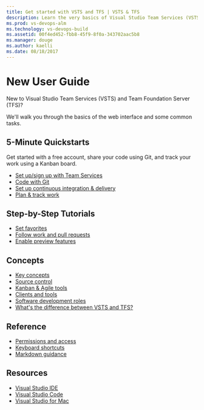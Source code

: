 ```yaml
---
title: Get started with VSTS and TFS | VSTS & TFS    
description: Learn the very basics of Visual Studio Team Services (VSTS) and Team Foundation Server (TFS).  
ms.prod: vs-devops-alm
ms.technology: vs-devops-build
ms.assetid: 00f4ed452-fbb8-45f9-8f0a-343702aac5b8  
ms.manager: douge
ms.author: kaelli
ms.date: 08/18/2017
---
```


# New User Guide

New to Visual Studio Team Services (VSTS) and Team Foundation Server (TFS)? 

We'll walk you through the basics of the web interface and some common tasks.  

<!---
## Overview
[What is VSTS?](what-is-vsts.md)
[What is TFS?](what-is-tfs.md)
[Overview of services](../services.md)
-->


## 5-Minute Quickstarts

Get started with a free account, share your code using Git, and track your work using a Kanban board.  

- [Set up/sign up with Team Services](sign-up-invite-teammates.md)  
- [Code with Git](code-with-git.md)
- [Set up continuous integration & delivery](/vsts/build-release/actions/ci-cd-part-1?toc=/vsts/user-guide/toc.json&bc=/vsts/user-guide/breadcrumb/toc.json)
- [Plan & track work](plan-track-work.md)


## Step-by-Step Tutorials  

- [Set favorites](/vsts/collaborate/set-favorites?toc=/vsts/user-guide/toc.json&bc=/vsts/user-guide/breadcrumb/toc.json)
- [Follow work and pull requests](/vsts/collaborate/follow-work-items?toc=/vsts/user-guide/toc.json&bc=/vsts/user-guide/breadcrumb/toc.json)
- [Enable preview features](/vsts/collaborate/preview-features?toc=/vsts/user-guide/toc.json&bc=/vsts/user-guide/breadcrumb/toc.json)  
 

## Concepts  

- [Key concepts](/vsts/concepts.md)    
- [Source control](source-control.md)   
- [Kanban & Agile tools](/vsts/work/overview?toc=/vsts/user-guide/toc.json&bc=/vsts/user-guide/breadcrumb/toc.json)
- [Clients and tools](/vsts/tools?toc=/vsts/user-guide/toc.json&bc=/vsts/user-guide/breadcrumb/toc.json)     
- [Software development roles](/vsts/roles?toc=/vsts/user-guide/toc.json&bc=/vsts/user-guide/breadcrumb/toc.json)   
- [What's the difference between VSTS and TFS?](/vsts/about-vsts-tfs?toc=/vsts/user-guide/toc.json&bc=/vsts/user-guide/breadcrumb/toc.json)  


## Reference
- [Permissions and access](/vsts/security/permissions-access?toc=/vsts/user-guide/toc.json&bc=/vsts/user-guide/breadcrumb/toc.json)
- [Keyboard shortcuts](/vsts/reference/keyboard-shortcuts?toc=/vsts/user-guide/toc.json&bc=/vsts/user-guide/breadcrumb/toc.json)
- [Markdown guidance](/vsts/reference/markdown-guidance?toc=/vsts/user-guide/toc.json&bc=/vsts/user-guide/breadcrumb/toc.json)


## Resources

- [Visual Studio IDE](https://docs.microsoft.com/visualstudio/)
- [Visual Studio Code](https://code.visualstudio.com/docs)
- [Visual Studio for Mac](https://docs.microsoft.com/visualstudio/mac)